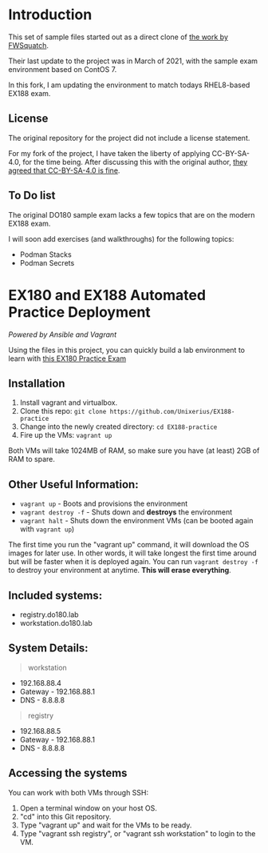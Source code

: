 # Introduction
This set of sample files started out as a direct clone of [the work by FWSquatch](https://github.com/FWSquatch/do180-practice). 

Their last update to the project was in March of 2021, with the sample exam environment based on ContOS 7. 

In this fork, I am updating the environment to match todays RHEL8-based EX188 exam.


## License

The original repository for the project did not include a license statement. 

For my fork of the project, I have taken the liberty of applying CC-BY-SA-4.0, for the time being. After discussing this with the original author, [they agreed that CC-BY-SA-4.0 is fine](https://github.com/FWSquatch/do180-practice/issues/1). 


## To Do list

The original DO180 sample exam lacks a few topics that are on the modern EX188 exam. 

I will soon add exercises (and walkthroughs) for the following topics:

* Podman Stacks
* Podman Secrets


# EX180 and EX188 Automated Practice Deployment
_Powered by Ansible and Vagrant_ 

Using the files in this project,  you can quickly build a lab environment to learn with [this EX180 Practice Exam](./Assignments/Original.md)


## Installation
1. Install vagrant and virtualbox.
2. Clone this repo: `git clone https://github.com/Unixerius/EX188-practice`
3. Change into the newly created directory: `cd EX188-practice`
4. Fire up the VMs: `vagrant up`

Both VMs will take 1024MB of RAM, so make sure you have (at least) 2GB of RAM to spare.


## Other Useful Information:
- `vagrant up` - Boots and provisions the environment
- `vagrant destroy -f` - Shuts down and **destroys** the environment
- `vagrant halt` - Shuts down the environment VMs (can be booted again with `vagrant up`)

The first time you run the "vagrant up" command, it will download the OS images for later use. In other words, it will take longest the first time around but will be faster when it is deployed again. You can run `vagrant destroy -f` to destroy your environment at anytime. **This will erase everything**. 


## Included systems:
- registry.do180.lab
- workstation.do180.lab


## System Details:
> workstation
- 192.168.88.4
- Gateway - 192.168.88.1
- DNS - 8.8.8.8
> registry
- 192.168.88.5
- Gateway - 192.168.88.1
- DNS - 8.8.8.8


## Accessing the systems

You can work with both VMs through SSH: 

1. Open a terminal window on your host OS.
2. "cd" into this Git repository.
3. Type "vagrant up" and wait for the VMs to be ready.
3. Type "vagrant ssh registry", or "vagrant ssh workstation" to login to the VM.
